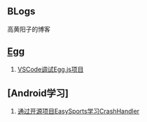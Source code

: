 ## BLogs

高黄阳子的博客

## [Egg](https://github.com/NewBrandSTONE/BLogs/labels/egg)
1. [VSCode调试Egg.js项目](https://github.com/NewBrandSTONE/BLogs/issues/1)

## [Android学习]
1. [通过开源项目EasySports学习CrashHandler](https://github.com/NewBrandSTONE/BLogs/issues/2)
